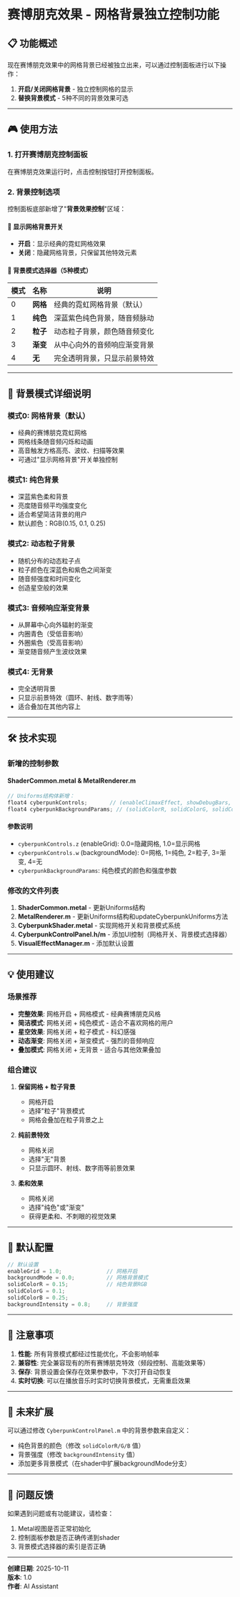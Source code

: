 # 赛博朋克效果 - 网格背景独立控制功能

## 📋 功能概述

现在赛博朋克效果中的网格背景已经被独立出来，可以通过控制面板进行以下操作：

1. **开启/关闭网格背景** - 独立控制网格的显示
2. **替换背景模式** - 5种不同的背景效果可选

---

## 🎮 使用方法

### 1. 打开赛博朋克控制面板

在赛博朋克效果运行时，点击控制按钮打开控制面板。

### 2. 背景控制选项

控制面板底部新增了"**背景效果控制**"区域：

#### 🔲 显示网格背景开关
- **开启**：显示经典的霓虹网格效果
- **关闭**：隐藏网格背景，只保留其他特效元素

#### 🎨 背景模式选择器（5种模式）

| 模式 | 名称 | 说明 |
|------|------|------|
| 0 | **网格** | 经典的霓虹网格背景（默认） |
| 1 | **纯色** | 深蓝紫色纯色背景，随音频脉动 |
| 2 | **粒子** | 动态粒子背景，颜色随音频变化 |
| 3 | **渐变** | 从中心向外的音频响应渐变背景 |
| 4 | **无** | 完全透明背景，只显示前景特效 |

---

## 🎨 背景模式详细说明

### 模式0: 网格背景（默认）
- 经典的赛博朋克霓虹网格
- 网格线条随音频闪烁和动画
- 高音触发方格高亮、波纹、扫描等效果
- 可通过"显示网格背景"开关单独控制

### 模式1: 纯色背景
- 深蓝紫色柔和背景
- 亮度随音频平均强度变化
- 适合希望简洁背景的用户
- 默认颜色：RGB(0.15, 0.1, 0.25)

### 模式2: 动态粒子背景
- 随机分布的动态粒子点
- 粒子颜色在深蓝色和紫色之间渐变
- 随音频强度和时间变化
- 创造星空般的效果

### 模式3: 音频响应渐变背景
- 从屏幕中心向外辐射的渐变
- 内圈青色（受低音影响）
- 外圈紫色（受高音影响）
- 渐变随音频产生波纹效果

### 模式4: 无背景
- 完全透明背景
- 只显示前景特效（圆环、射线、数字雨等）
- 适合叠加在其他内容上

---

## 🛠 技术实现

### 新增的控制参数

#### ShaderCommon.metal & MetalRenderer.m
```c
// Uniforms结构体新增：
float4 cyberpunkControls;       // (enableClimaxEffect, showDebugBars, enableGrid, backgroundMode)
float4 cyberpunkBackgroundParams; // (solidColorR, solidColorG, solidColorB, intensity)
```

#### 参数说明
- `cyberpunkControls.z` (enableGrid): 0.0=隐藏网格, 1.0=显示网格
- `cyberpunkControls.w` (backgroundMode): 0=网格, 1=纯色, 2=粒子, 3=渐变, 4=无
- `cyberpunkBackgroundParams`: 纯色模式的颜色和强度参数

### 修改的文件列表

1. **ShaderCommon.metal** - 更新Uniforms结构
2. **MetalRenderer.m** - 更新Uniforms结构和updateCyberpunkUniforms方法
3. **CyberpunkShader.metal** - 实现网格开关和背景模式系统
4. **CyberpunkControlPanel.h/m** - 添加UI控制（网格开关、背景模式选择器）
5. **VisualEffectManager.m** - 添加默认设置

---

## 💡 使用建议

### 场景推荐

- **完整效果**: 网格开启 + 网格模式 - 经典赛博朋克风格
- **简洁模式**: 网格关闭 + 纯色模式 - 适合不喜欢网格的用户
- **星空效果**: 网格关闭 + 粒子模式 - 科幻感强
- **动态渐变**: 网格关闭 + 渐变模式 - 强烈的音频响应
- **叠加模式**: 网格关闭 + 无背景 - 适合与其他效果叠加

### 组合建议

1. **保留网格 + 粒子背景**
   - 网格开启
   - 选择"粒子"背景模式
   - 网格会叠加在粒子背景之上

2. **纯前景特效**
   - 网格关闭
   - 选择"无"背景
   - 只显示圆环、射线、数字雨等前景效果

3. **柔和效果**
   - 网格关闭
   - 选择"纯色"或"渐变"
   - 获得更柔和、不刺眼的视觉效果

---

## 🎯 默认配置

```objective-c
// 默认设置
enableGrid = 1.0;              // 网格开启
backgroundMode = 0.0;          // 网格背景模式
solidColorR = 0.15;            // 纯色背景RGB
solidColorG = 0.1;
solidColorB = 0.25;
backgroundIntensity = 0.8;     // 背景强度
```

---

## 📝 注意事项

1. **性能**: 所有背景模式都经过性能优化，不会影响帧率
2. **兼容性**: 完全兼容现有的所有赛博朋克特效（频段控制、高能效果等）
3. **保存**: 背景设置会保存在效果参数中，下次打开自动恢复
4. **实时切换**: 可以在播放音乐时实时切换背景模式，无需重启效果

---

## 🚀 未来扩展

可以通过修改 `CyberpunkControlPanel.m` 中的背景参数来自定义：
- 纯色背景的颜色（修改 `solidColorR/G/B` 值）
- 背景强度（修改 `backgroundIntensity` 值）
- 添加更多背景模式（在shader中扩展backgroundMode分支）

---

## 🐛 问题反馈

如果遇到问题或有功能建议，请检查：
1. Metal视图是否正常初始化
2. 控制面板参数是否正确传递到shader
3. 背景模式选择器的索引是否正确

---

**创建日期**: 2025-10-11  
**版本**: 1.0  
**作者**: AI Assistant

